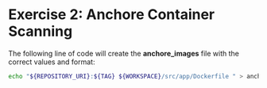 # Exercise 2: Anchore Container Scanning

The following line of code will create the **anchore_images** file with the correct values and format:

```bash
echo "${REPOSITORY_URI}:${TAG} ${WORKSPACE}/src/app/Dockerfile " > anchore_images
```
